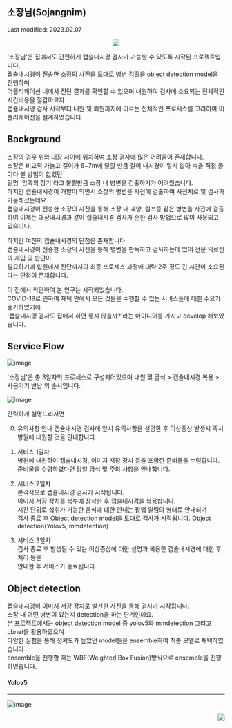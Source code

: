 소장님(Sojangnim)
---
Last modified: 2023.02.07

<p align="center"><img src="https://user-images.githubusercontent.com/75806377/216811389-71c9f2a4-501c-4842-9ea0-dc6b21ea1ff7.png"></p>  

'소장님'은 집에서도 간편하게 캡슐내시경 검사가 가능할 수 있도록 시작된 프로젝트입니다.  
캡슐내시경이 전송한 소장의 사진을 토대로 병변 검출을 object detection model을 진행하며  
어플리케이션 내에서 진단 결과를 확인할 수 있으며 내원하여 검사에 소요되는 전체적인 시간비용을 절감하고자  
캡슐내시경 검사 시작부터 내원 및 퇴원까지에 이르는 전체적인 프로세스를 고려하여 어플리케이션을 설계하였습니다.  

Background
---
소장의 경우 위와 대장 사이에 위치하여 소장 검사에 많은 어려움이 존재합니다.    
소장은 비교적 가늘고 길이가 6~7m에 달할 만큼 길어 내시경이 닿지 않아 속을 직접 들여다 볼 방법이 없었던  
일명 '암흑의 장기'라고 불릴만큼 소장 내 병변을 검출하기가 어려웠습니다.  
하지만 캡슐내시경이 개발이 되면서 소장의 병변을 사전에 검출하여 사전치료 및 검사가 가능해졌는데요.  
캡슐내시경이 전송한 소장의 사진을 통해 소장 내 궤양, 림프종 같은 병변을 사전에 검출하여
이제는 대장내시경과 같이 캡슐내시경 검사가 흔한 검사 방법으로 많이 사용되고 있습니다.  

하지만 여전히 캡슐내시경의 단점은 존재합니다.  
캡슐내시경이 전송한 소장의 사진을 통해 병변을 판독하고 검사하는데 있어 전문 의료진의 개입 및 판단이  
필요하기에 입원에서 진단까지의 최종 프로세스 과정에 대략 2주 정도 긴 시간이 소요된다는 단점이 존재합니다.

이 점에서 착안하여 본 연구는 시작되었습니다.  
COVID-19로 인하여 재택 안에서 모든 것들을 수행할 수 있는 서비스들에 대한 수요가 증가하였기에  
'캡슐내시경 검사도 집에서 하면 좋지 않을까?'라는 아이디어를 가지고 develop 해보았습니다.

Service Flow
---

![image](https://user-images.githubusercontent.com/75806377/217163689-b3ad50ba-721e-4983-bf34-92a29f163972.png)  

'소장님'은 총 3일차의 프로세스로 구성되어있으며 내원 및 금식 > 캡슐내시경 복용 > 사용기기 반납 의 순서입니다.  

![image](https://user-images.githubusercontent.com/75806377/217163965-776d5a0a-4827-4117-969c-d9a7252bb58e.png)

간략하게 설명드리자면  

0. 유의사항 안내 
캡슐내시경 검사에 앞서 유의사항을 설명한 후 이상증상 발생시 즉시 병원에 내원할 것을 안내합니다.

1. 서비스 1일차  
병원에 내원하여 캡슐내시경, 이미지 저장 장치 등을 포함한 준비물을 수령합니다.  
준비물을 수령하였다면 당일 금식 및 주의 사항을 안내합니다.

2. 서비스 2일차  
본격적으로 캡슐내시경 검사가 시작됩니다.  
이미지 저장 장치를 복부에 장착한 후 캡슐내시경을 복용합니다.  
시간 단위로 섭취가 가능한 음식에 대한 안내는 팝업 알림의 형태로 안내되며  
검사 종료 후 Object detection model을 토대로 검사가 시작됩니다.
Object detection(Yolov5, mmdetection)

3. 서비스 3일차  
검사 종료 후 발생될 수 있는 이상증상에 대한 설명과 복용한 캡슐내시경에 대한 후처리 등을  
안내한 후 서비스가 종료됩니다.  

Object detection
---
캡슐내시경이 이미지 저장 장치로 발신한 사진을 통해 검사가 시작됩니다.  
소장 내 어떤 병변이 있는지 detection을 하는 단계인데요.  
본 프로젝트에서는 object detection model 중 yolov5와 mmdetection 그리고 cbnet을 활용하였으며  
다양한 실험을 통해 정확도가 높았던 model들을 ensemble하여 최종 모델로 채택하였습니다.  
ensemble을 진행할 때는 WBF(Weighted Box Fusion)방식으로 ensemble을 진행하였습니다.  

#### Yolov5
---
![image](https://user-images.githubusercontent.com/75806377/217161826-8d8b7b67-b7b7-48cc-991c-d4ebe47bde96.png)









<p align="right"><img src="https://user-images.githubusercontent.com/75806377/216810773-fa0e1932-9fcb-4e7d-88a0-4da225a6aefe.gif"></p>  

